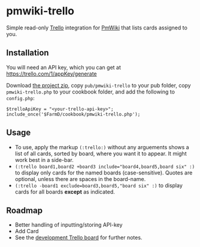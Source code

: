 pmwiki-trello
=============

Simple read-only [Trello](https://trello.com) integration for [PmWiki](http://www.pmwiki.org) that lists cards assigned to you.


## Installation
You will need an API key, which you can get at https://trello.com/1/appKey/generate

Download [the project zip](https://github.com/MichaelPaulukonis/pmwiki-trello/archive/master.zip), copy `pub/pmwiki-trello` to your pub folder, copy `pmwiki-trello.php` to your cookbook folder, and add the following to `config.php`:

    $trelloApiKey = "<your-trello-api-key>";
    include_once('$FarmD/cookbook/pmwiki-trello.php');


## Usage
* To use, apply the markup `(:trello:)` without any arguements shows a list of all cards, sorted by board, where you want it to appear. It might work best in a side-bar.
* `(:trello board1,board2 +board3 include="board4,board5,board six" :)` to display only cards for the named boards (case-sensitive). Quotes are optional, unless there are spaces in the board-name.
* `(:trello -board1 exclude=board3,board5,"board six" :)` to display cards for all boards **except** as indicated.




## Roadmap
- Better handling of inputting/storing API-key
- Add Card
- See the [development Trello board](https://trello.com/board/pmwiki-trello-plugin/51b7e14d8675c5be58010acf) for further notes.



